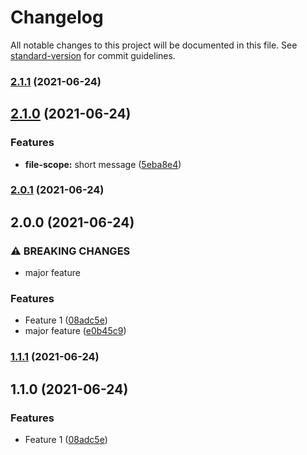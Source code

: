 # Changelog

All notable changes to this project will be documented in this file. See [standard-version](https://github.com/conventional-changelog/standard-version) for commit guidelines.

### [2.1.1](https://github.com/gokuney/versioning-documentation/compare/v2.1.0...v2.1.1) (2021-06-24)

## [2.1.0](https://github.com/gokuney/versioning-documentation/compare/v2.0.1...v2.1.0) (2021-06-24)


### Features

* **file-scope:** short message ([5eba8e4](https://github.com/gokuney/versioning-documentation/commit/5eba8e4f8363ba1fa2ecb8c053d106ac77cf4ac4))

### [2.0.1](https://github.com/gokuney/versioning-documentation/compare/v2.0.0...v2.0.1) (2021-06-24)

## 2.0.0 (2021-06-24)


### ⚠ BREAKING CHANGES

* major feature

### Features

* Feature 1 ([08adc5e](https://github.com/gokuney/versioning-documentation/commit/08adc5e016cd1e4847170a7167aaa98d7d18cf46))
* major feature ([e0b45c9](https://github.com/gokuney/versioning-documentation/commit/e0b45c9848e45039034d1ab378723dca70b721c0))

### [1.1.1](https://github.com/gokuney/versioning-documentation/compare/v1.1.0...v1.1.1) (2021-06-24)

## 1.1.0 (2021-06-24)


### Features

* Feature 1 ([08adc5e](https://github.com/gokuney/versioning-documentation/commit/08adc5e016cd1e4847170a7167aaa98d7d18cf46))
